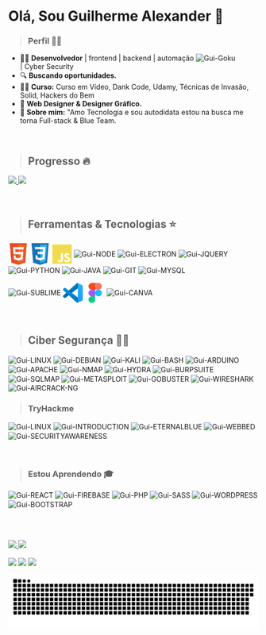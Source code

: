 <!--<img align="center" alt="Gui-Goku" src="https://github.com/Guilherme-alexander/Image-Guilherme-Alexander/blob/main/banner-my-readme.png">-->

# Olá, Sou Guilherme Alexander 👋

><h3> Perfil 👨‍💻</h3>


<img align="right" width="25%" alt="Gui-Goku" src="https://github.githubassets.com/images/mona-loading-dark.gif">


- 👨‍💻 __Desenvolvedor__ | frontend | backend | automação | Cyber Security
- 🔍 __Buscando oportunidades.__
- 👨‍🎓 __Curso:__ Curso em Vídeo, Dank Code, Udamy, Técnicas de Invasão, Solid, Hackers do Bem
- 🌈 __Web Designer & Designer Gráfico.__
- 💬 __Sobre mim:__ "Amo Tecnologia e sou autodidata estou na busca me torna Full-stack & Blue Team.

<br/>



>## Progresso 🔥

 <div>
  <a href="https://github.com/Guilherme-alexander" target="_blank"> 
    <img height="150em" src="https://github-readme-stats.vercel.app/api?username=Guilherme-alexander&show_icons=true&layout=compact&langs_count=7&theme=react"/>
    <img height="150em" src="https://github-readme-stats.vercel.app/api/top-langs/?username=Guilherme-alexander&layout=compact&langs_count=7&theme=react"/>    
  </a>
</div>

<br/>
<br/>

>## Ferramentas & Tecnologias ⭐
<div style="display: inline_block">
  <img align="center" alt="Gui-HTML" height="45" width="40" src="https://raw.githubusercontent.com/devicons/devicon/master/icons/html5/html5-original.svg" />
  <img align="center" alt="Gui-CSS" height="45" width="40" src="https://raw.githubusercontent.com/devicons/devicon/master/icons/css3/css3-original.svg" />
  <img align="center" alt="Gui-JS" height="40" width="40" src="https://raw.githubusercontent.com/devicons/devicon/master/icons/javascript/javascript-plain.svg" />
  <img align="center" alt="Gui-NODE" height="40" width="40" src="https://cdn.jsdelivr.net/gh/devicons/devicon/icons/nodejs/nodejs-original.svg" />
  <img align="center" alt="Gui-ELECTRON" height="40" width="40" src="https://uxwing.com/wp-content/themes/uxwing/download/brands-and-social-media/electron-icon.png" />
  <img align="center" alt="Gui-JQUERY" height="40" width="40" src="https://cdn.jsdelivr.net/gh/devicons/devicon/icons/jquery/jquery-plain-wordmark.svg" />
  <img align="center" alt="Gui-PYTHON" height="40" width="40" src="https://cdn.jsdelivr.net/gh/devicons/devicon/icons/python/python-original.svg" />
  <img align="center" alt="Gui-JAVA" height="40" width="40" src="https://cdn.jsdelivr.net/gh/devicons/devicon/icons/java/java-original.svg" />
  
  <img align="center" alt="Gui-GIT" height="40" width="40" src="https://cdn.jsdelivr.net/gh/devicons/devicon/icons/git/git-original.svg" />
  <img align="center" alt="Gui-MYSQL" height="50" width="50" src="https://cdn.jsdelivr.net/gh/devicons/devicon/icons/mysql/mysql-plain-wordmark.svg" />
  
<br/>
<br/>
  <img align="center" alt="Gui-SUBLIME" height="40" width="40" src="https://icons.iconarchive.com/icons/papirus-team/papirus-apps/512/sublime-text-icon.png">
  <img align="center" alt="Gui-VSCODE" height="40" width="40" src="https://raw.githubusercontent.com/devicons/devicon/master/icons/vscode/vscode-original.svg">
  <img align="center" alt="Gui-FIGMA" height="40" width="40" src="https://raw.githubusercontent.com/devicons/devicon/master/icons/figma/figma-original.svg">
  <img align="center" alt="Gui-CANVA" height="40" width="40" src="https://cdn.jsdelivr.net/gh/devicons/devicon/icons/canva/canva-original.svg" />
</div>

<br/>
<br/>

>## Ciber Segurança 👨‍💻
<div style="display: inline_block"> 
 <img align="center" alt="Gui-LINUX" height="40" width="40" src="https://cdn.jsdelivr.net/gh/devicons/devicon/icons/linux/linux-original.svg" />
 <img align="center" alt="Gui-DEBIAN" height="50" width="50" src="https://www.debian.org/Pics/openlogo-50.png" />
 <img align="center" alt="Gui-KALI" height="50" width="50" src="https://www.kali.org/images/kali-dragon-icon.svg" />
 <img align="center" alt="Gui-BASH" height="40" width="40" src="https://upload.wikimedia.org/wikipedia/commons/thumb/4/4b/Bash_Logo_Colored.svg/1200px-Bash_Logo_Colored.svg.png" />
 <img align="center" alt="Gui-ARDUINO" height="40" width="40" src="https://brandslogos.com/wp-content/uploads/images/large/arduino-logo-1.png" />
 <img align="center" alt="Gui-APACHE" height="50" width="40" src="https://logodownload.org/wp-content/uploads/2018/03/apache-logo-3.png" />
 <img align="center" alt="Gui-NMAP" height="50" width="50" src="https://nmap.org/images/nmap-logo-256x256.png" />
 <img align="center" alt="Gui-HYDRA" height="50" width="50" src="https://www.kali.org/tools/hydra/images/hydra-logo.svg" />
 <img align="center" alt="Gui-BURPSUITE" height="50" width="50" src="https://miro.medium.com/v2/resize:fit:710/0*FvyoEolATs1TVCy9.png" />
 <img align="center" alt="Gui-SQLMAP" height="50" width="50" src="https://tryhackme-images.s3.amazonaws.com/room-icons/523723e4d3b75b6439b8e2cd0fa6880b.png" />
 <img align="center" alt="Gui-METASPLOIT" height="40" width="30" src="https://cdn.inspireuplift.com/uploads/images/seller_products/30681/1702934471_Metasploit.png" />
 <img align="center" alt="Gui-GOBUSTER" height="50" width="50" src="https://gitlab.com/uploads/-/system/project/avatar/11903725/kali-gobuster.png" />
 <img align="center" alt="Gui-WIRESHARK" height="50" width="50" src="https://cdn.icon-icons.com/icons2/1508/PNG/512/wireshark_104082.png" />
 <img align="center" alt="Gui-AIRCRACK-NG" height="50" width="50" src="https://gitlab.com/uploads/-/system/project/avatar/11903453/kali-aircrack-ng.png" />
 <br/>
 
>### TryHackme

 <img align="center" alt="Gui-LINUX" height="50" width="50" src="https://tryhackme.com/img/badges/linux.svg" />
 <img align="center" alt="Gui-INTRODUCTION" height="50" width="50" src="https://tryhackme.com/img/badges/introtosecurityengineering.svg" />
 <img align="center" alt="Gui-ETERNALBLUE" height="50" width="50" src="https://tryhackme.com/img/badges/blue.svg" />
 <img align="center" alt="Gui-WEBBED" height="50" width="50" src="https://tryhackme.com/img/badges/webbed.svg" />
 <img align="center" alt="Gui-SECURITYAWARENESS" height="50" width="50" src="https://tryhackme.com/img/badges/securityawareness.svg" />
 
</div>

<br/>
<br/>

>### Estou Aprendendo 🎓
<div style="display: inline_block">
  <img align="center" alt="Gui-REACT" height="40" width="40" src="https://cdn.jsdelivr.net/gh/devicons/devicon/icons/react/react-original.svg" />
  <img align="center" alt="Gui-FIREBASE" height="40" width="40" src="https://cdn.jsdelivr.net/gh/devicons/devicon/icons/firebase/firebase-plain-wordmark.svg" />
  <img align="center" alt="Gui-PHP" height="40" width="40" src="https://cdn.jsdelivr.net/gh/devicons/devicon/icons/php/php-original.svg" />
  <img align="center" alt="Gui-SASS" height="40" width="40" src="https://cdn.jsdelivr.net/gh/devicons/devicon/icons/sass/sass-original.svg" />
  <img align="center" alt="Gui-WORDPRESS" height="40" width="40" src="https://cdn.jsdelivr.net/gh/devicons/devicon/icons/wordpress/wordpress-plain.svg" />
  <img align="center" alt="Gui-BOOTSTRAP" height="50" width="50" src="https://brandlogos.net/wp-content/uploads/2021/09/bootstrap-logo.png" />
</div>

 <br/>
 <br/>

##

 <a href="https://github.com/Guilherme-alexander/Page-Login-Front-End">
    <img src="https://github-readme-stats.vercel.app/api/pin/?username=Guilherme-alexander&repo=Page-Login-Front-End&layout=compact&langs_count=7&theme=react" />
 </a>
  <a href="https://github.com/Guilherme-alexander/myApp-Music">
    <img src="https://github-readme-stats.vercel.app/api/pin/?username=Guilherme-alexander&repo=myApp-Music&layout=compact&langs_count=7&theme=react" />
 </a>

<div style="display: inline_block"><br/>
<a target="_blank" href="https://www.linkedin.com/in/guilherme-alexander-dev/"><img src="https://img.shields.io/badge/LinkedIn-0077B5?style=for-the-badge&logo=linkedin&logoColor=white"></a>
<a target="_blank" href="https://www.instagram.com/guilhermealexander_dev/"><img src="https://img.shields.io/badge/-Instagram-%23E4405F?style=for-the-badge&logo=instagram&logoColor=white"></a>
<a target="_blank" href="https://mail.google.com/mail/u/2/#inbox?compose=GTvVlcSGKnPRQBbhZstLGhrlLJKnRZmdZXxcDrFSVXzbBKJPcScFrQnBHhTnjKPXGlSWSGMghzdfn"><img src="https://img.shields.io/badge/Gmail-F00?style=for-the-badge&logo=gmail&logoColor=white"></a>
</div>

![Snake animation](https://github.com/Guilherme-alexander/Guilherme-alexander/blob/output/github-contribution-grid-snake.svg)
